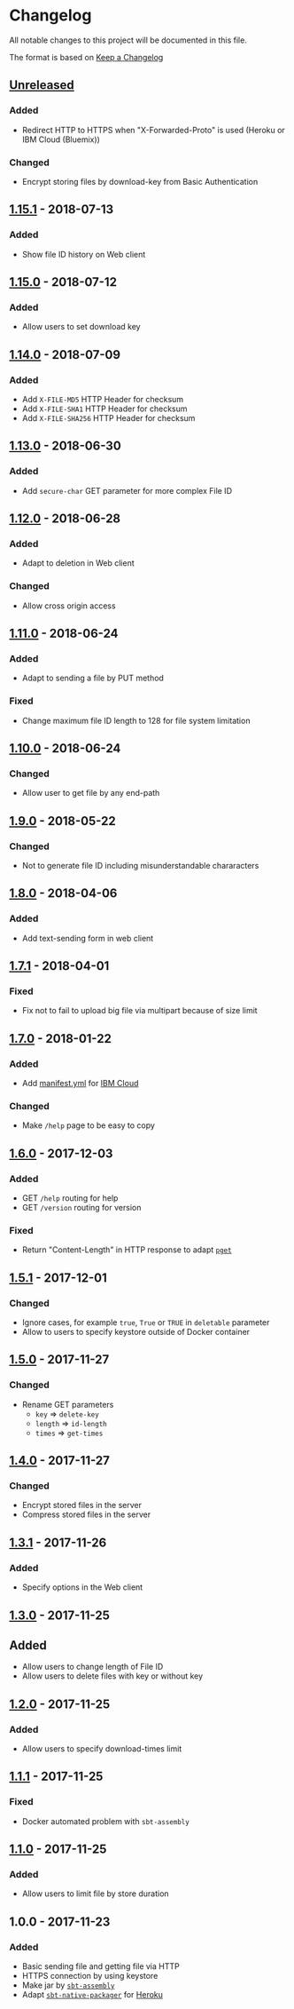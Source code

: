 # Changelog
All notable changes to this project will be documented in this file.

The format is based on [Keep a Changelog](http://keepachangelog.com/en/1.0.0/)

## [Unreleased]
### Added
- Redirect HTTP to HTTPS when "X-Forwarded-Proto" is used (Heroku or IBM Cloud (Bluemix))

### Changed
- Encrypt storing files by download-key from Basic Authentication

## [1.15.1] - 2018-07-13
### Added
- Show file ID history on Web client

## [1.15.0] - 2018-07-12
### Added
- Allow users to set download key

## [1.14.0] - 2018-07-09
### Added
- Add `X-FILE-MD5` HTTP Header for checksum
- Add `X-FILE-SHA1` HTTP Header for checksum
- Add `X-FILE-SHA256` HTTP Header for checksum

## [1.13.0] - 2018-06-30
### Added
- Add `secure-char` GET parameter for more complex File ID

## [1.12.0] - 2018-06-28
### Added
- Adapt to deletion in Web client

### Changed
- Allow cross origin access

## [1.11.0] - 2018-06-24
### Added
- Adapt to sending a file by PUT method

### Fixed
- Change maximum file ID length to 128 for file system limitation

## [1.10.0] - 2018-06-24
### Changed
- Allow user to get file by any end-path

## [1.9.0] - 2018-05-22
### Changed
- Not to generate file ID including misunderstandable chararacters

## [1.8.0] - 2018-04-06
### Added
- Add text-sending form in web client

## [1.7.1] - 2018-04-01
### Fixed
- Fix not to fail to upload big file via multipart because of size limit

## [1.7.0] - 2018-01-22
### Added
- Add [manifest.yml](manifest.yml) for [IBM Cloud](https://www.ibm.com/cloud/)
### Changed
- Make `/help` page to be easy to copy

## [1.6.0] - 2017-12-03
### Added
- GET `/help` routing for help
- GET `/version` routing for version

### Fixed
- Return "Content-Length" in HTTP response to adapt [`pget`](https://github.com/Code-Hex/pget)

## [1.5.1] - 2017-12-01
### Changed
- Ignore cases, for example `true`, `True` or `TRUE` in `deletable` parameter
- Allow to users to specify keystore outside of Docker container

## [1.5.0] - 2017-11-27
### Changed
- Rename GET parameters
  - `key` => `delete-key`
  - `length` => `id-length`
  - `times` => `get-times` 

## [1.4.0] - 2017-11-27
### Changed
- Encrypt stored files in the server
- Compress stored files in the server

## [1.3.1] - 2017-11-26
### Added
- Specify options in the Web client

## [1.3.0] - 2017-11-25
## Added
- Allow users to change length of File ID
- Allow users to delete files with key or without key

## [1.2.0] - 2017-11-25
### Added
- Allow users to specify download-times limit


## [1.1.1] - 2017-11-25
### Fixed
- Docker automated problem with `sbt-assembly` 


## [1.1.0] - 2017-11-25
### Added
- Allow users to limit file by store duration


## 1.0.0 - 2017-11-23
### Added
- Basic sending file and getting file via HTTP
- HTTPS connection by using keystore
- Make jar by [`sbt-assembly`](https://github.com/sbt/sbt-assembly)
- Adapt [`sbt-native-packager`](https://github.com/sbt/sbt-native-packager) for [Heroku](https://heroku.com/)


[Unreleased]: https://github.com/nwtgck/trans-server-akka/compare/v1.15.1...HEAD
[1.15.1]: https://github.com/nwtgck/trans-server-akka/compare/v1.15.0...v1.15.1
[1.15.0]: https://github.com/nwtgck/trans-server-akka/compare/v1.14.0...v1.15.0
[1.14.0]: https://github.com/nwtgck/trans-server-akka/compare/v1.13.0...v1.14.0
[1.13.0]: https://github.com/nwtgck/trans-server-akka/compare/v1.12.0...v1.13.0
[1.12.0]: https://github.com/nwtgck/trans-server-akka/compare/v1.11.0...v1.12.0
[1.11.0]: https://github.com/nwtgck/trans-server-akka/compare/v1.10.0...v1.11.0
[1.10.0]: https://github.com/nwtgck/trans-server-akka/compare/v1.9.0...v1.10.0
[1.9.0]: https://github.com/nwtgck/trans-server-akka/compare/v1.8.0...v1.9.0
[1.8.0]: https://github.com/nwtgck/trans-server-akka/compare/v1.7.1...v1.8.0
[1.7.1]: https://github.com/nwtgck/trans-server-akka/compare/v1.7.0...v1.7.1
[1.7.0]: https://github.com/nwtgck/trans-server-akka/compare/v1.6.0...v1.7.0
[1.6.0]: https://github.com/nwtgck/trans-server-akka/compare/v1.5.1...v1.6.0
[1.5.1]: https://github.com/nwtgck/trans-server-akka/compare/v1.5.0...v1.5.1
[1.5.0]: https://github.com/nwtgck/trans-server-akka/compare/v1.4.0...v1.5.0
[1.4.0]: https://github.com/nwtgck/trans-server-akka/compare/v1.3.1...v1.4.0
[1.3.1]: https://github.com/nwtgck/trans-server-akka/compare/v1.3.0...v1.3.1
[1.3.0]: https://github.com/nwtgck/trans-server-akka/compare/v1.2.0...v1.3.0
[1.2.0]: https://github.com/nwtgck/trans-server-akka/compare/v1.1.1...v1.2.0
[1.1.1]: https://github.com/nwtgck/trans-server-akka/compare/v1.1.0...v1.1.1
[1.1.0]: https://github.com/nwtgck/trans-server-akka/compare/v1.0.0...v1.1.0